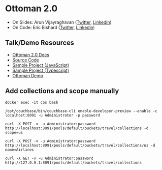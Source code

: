 # Ottoman 2.0

- On Slides: Arun Vijayraghavan ([Twitter](https://twitter.com/vijayragahvan), [Linkedin](https://www.linkedin.com/in/avijayraghavan))
- On Code: Eric Bishard ([Twitter](https://twitter.com/httpjunkie), [Linkedin](https://www.linkedin.com/in/eric-b))

## Talk/Demo Resources

- [Ottoman 2.0 Docs](https://ottomanjs.com)
- [Source Code](https://github.com/couchbaselabs/node-ottoman)
- [Sample Project (JavaScript)](https://github.com/couchbaselabs/try-ottoman)
- [Sample Project (Typescript)](https://github.com/couchbaselabs/try-ottoman-ts)
- [Ottoman Demo](https://github.com/httpjunkie/ottoman-demo)

## Add collections and scope manually

    docker exec -it cbs bash

    /opt/couchbase/bin/couchbase-cli enable-developer-preview --enable -c localhost:8091 -u Administrator -p password

    curl -X POST -v -u Administrator:password http://localhost:8091/pools/default/buckets/travel/collections -d scope=us

    curl -X POST -v -u Administrator:password http://localhost:8091/pools/default/buckets/travel/collections/us -d name=Airlines
    
    curl -X GET -v -u Administrator:password http://127.0.0.1:8091/pools/default/buckets/travel/collections
